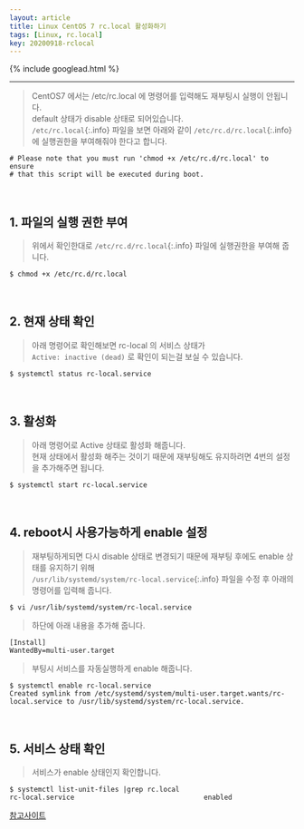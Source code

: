 ```yaml
---
layout: article
title: Linux CentOS 7 rc.local 활성화하기
tags: [Linux, rc.local]
key: 20200918-rclocal
---
```


{% include googlead.html %}

---

> CentOS7 에서는 /etc/rc.local 에 명령어를 입력해도 재부팅시 실행이 안됩니다.  
> default 상태가 disable 상태로 되어있습니다.     
> `/etc/rc.local`{:.info} 파일을 보면 아래와 같이 `/etc/rc.d/rc.local`{:.info}에 실행권한을 부여해줘야 한다고 합니다.

```
# Please note that you must run 'chmod +x /etc/rc.d/rc.local' to ensure
# that this script will be executed during boot.
```

<br>

## 1. 파일의 실행 권한 부여

> 위에서 확인한대로 `/etc/rc.d/rc.local`{:.info} 파일에 실행권한을 부여해 줍니다.  

```
$ chmod +x /etc/rc.d/rc.local
```

<br>

## 2. 현재 상태 확인

> 아래 명령어로 확인해보면 rc-local 의 서비스 상태가   
> `Active: inactive (dead)` 로 확인이 되는걸 보실 수 있습니다.

```
$ systemctl status rc-local.service
````

<br>

## 3. 활성화

> 아래 명령어로 Active 상태로 활성화 해줍니다.  
> 현재 상태에서 활성화 해주는 것이기 때문에 재부팅해도 유지하려면 4번의 설정을 추가해주면 됩니다.

```
$ systemctl start rc-local.service
```

<br>

## 4. reboot시 사용가능하게 enable 설정

>  재부팅하게되면 다시 disable 상태로 변경되기 때문에 재부팅 후에도 enable 상태를 유지하기 위해  
> `/usr/lib/systemd/system/rc-local.service`{:.info} 파일을 수정 후 아래의 명령어를 입력해 줍니다.

```
$ vi /usr/lib/systemd/system/rc-local.service
```
> 하단에 아래 내용을 추가해 줍니다.

```
[Install]
WantedBy=multi-user.target
```

> 부팅시 서비스를 자동실행하게 enable 해줍니다.

```
$ systemctl enable rc-local.service
Created symlink from /etc/systemd/system/multi-user.target.wants/rc-local.service to /usr/lib/systemd/system/rc-local.service.
```

<br>

## 5. 서비스 상태 확인

> 서비스가 enable 상태인지 확인합니다.

```
$ systemctl list-unit-files |grep rc.local
rc-local.service                                enabled
```

[참고사이트](https://m.blog.naver.com/PostView.nhn?blogId=webpioneer&logNo=221434351474&proxyReferer=https:%2F%2Fwww.google.com%2F)

